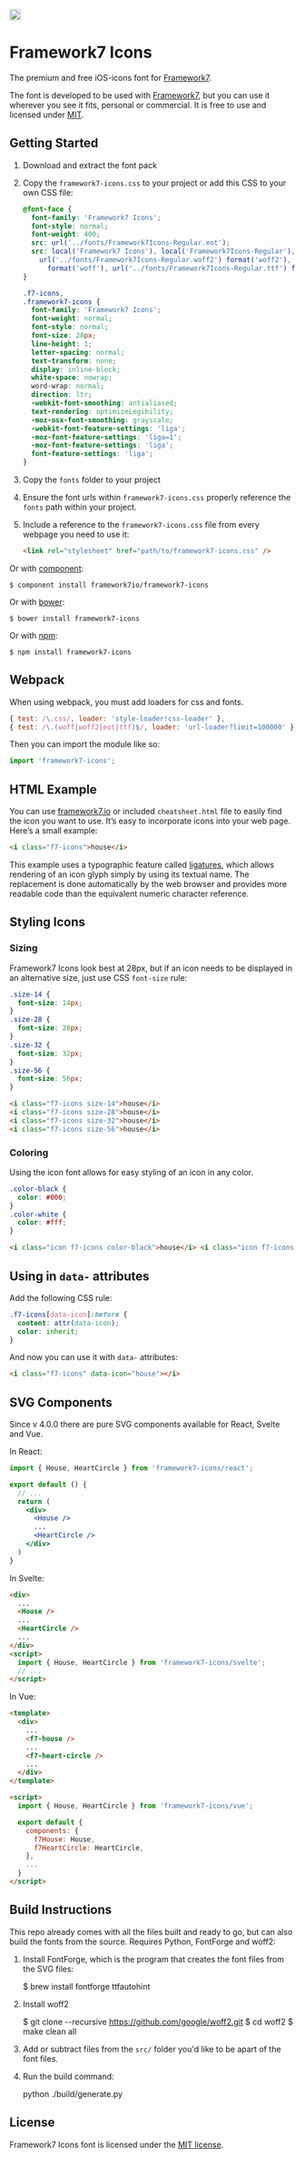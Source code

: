 <a href="https://www.patreon.com/framework7"><img src="https://framework7.io/i/support-badge.png" height="20"></a>

# Framework7 Icons

The premium and free iOS-icons font for [Framework7](https://framework7.io/).

The font is developed to be used with [Framework7](https://framework7.io/), but you can use it wherever you see it fits, personal or commercial. It is free to use and licensed under [MIT](http://opensource.org/licenses/MIT).

## Getting Started

1. Download and extract the font pack
2. Copy the `framework7-icons.css` to your project or add this CSS to your own CSS file:

   ```css
   @font-face {
     font-family: 'Framework7 Icons';
     font-style: normal;
     font-weight: 400;
     src: url('../fonts/Framework7Icons-Regular.eot');
     src: local('Framework7 Icons'), local('Framework7Icons-Regular'),
       url('../fonts/Framework7Icons-Regular.woff2') format('woff2'), url('../fonts/Framework7Icons-Regular.woff')
         format('woff'), url('../fonts/Framework7Icons-Regular.ttf') format('truetype');
   }

   .f7-icons,
   .framework7-icons {
     font-family: 'Framework7 Icons';
     font-weight: normal;
     font-style: normal;
     font-size: 28px;
     line-height: 1;
     letter-spacing: normal;
     text-transform: none;
     display: inline-block;
     white-space: nowrap;
     word-wrap: normal;
     direction: ltr;
     -webkit-font-smoothing: antialiased;
     text-rendering: optimizeLegibility;
     -moz-osx-font-smoothing: grayscale;
     -webkit-font-feature-settings: 'liga';
     -moz-font-feature-settings: 'liga=1';
     -moz-font-feature-settings: 'liga';
     font-feature-settings: 'liga';
   }
   ```

3. Copy the `fonts` folder to your project
4. Ensure the font urls within `framework7-icons.css` properly reference the `fonts` path within your project.
5. Include a reference to the `framework7-icons.css` file from every webpage you need to use it:

   ```html
   <link rel="stylesheet" href="path/to/framework7-icons.css" />
   ```

Or with [component](https://github.com/componentjs/component):

    $ component install framework7io/framework7-icons

Or with [bower](http://bower.io/):

    $ bower install framework7-icons

Or with [npm](http://npmjs.com/):

    $ npm install framework7-icons

## Webpack

When using webpack, you must add loaders for css and fonts.

```js
{ test: /\.css/, loader: 'style-loader!css-loader' },
{ test: /\.(woff|woff2|eot|ttf)$/, loader: 'url-loader?limit=100000' },
```

Then you can import the module like so:

```js
import 'framework7-icons';
```

## HTML Example

You can use [framework7.io](https://framework7.io) or included `cheatsheet.html` file to easily find the icon you want to use. It’s easy to incorporate icons into your web page. Here’s a small example:

```html
<i class="f7-icons">house</i>
```

This example uses a typographic feature called [ligatures](http://alistapart.com/article/the-era-of-symbol-fonts), which allows rendering of an icon glyph simply by using its textual name. The replacement is done automatically by the web browser and provides more readable code than the equivalent numeric character reference.

## Styling Icons

### Sizing

Framework7 Icons look best at 28px, but if an icon needs to be displayed in an alternative size, just use CSS `font-size` rule:

```css
.size-14 {
  font-size: 14px;
}
.size-28 {
  font-size: 28px;
}
.size-32 {
  font-size: 32px;
}
.size-56 {
  font-size: 56px;
}
```

```html
<i class="f7-icons size-14">house</i>
<i class="f7-icons size-28">house</i>
<i class="f7-icons size-32">house</i>
<i class="f7-icons size-56">house</i>
```

### Coloring

Using the icon font allows for easy styling of an icon in any color.

```css
.color-black {
  color: #000;
}
.color-white {
  color: #fff;
}
```

```html
<i class="icon f7-icons color-black">house</i> <i class="icon f7-icons color-white">house</i>
```

## Using in `data-` attributes

Add the following CSS rule:

```css
.f7-icons[data-icon]:before {
  content: attr(data-icon);
  color: inherit;
}
```

And now you can use it with `data-` attributes:

```html
<i class="f7-icons" data-icon="house"></i>
```

## SVG Components

Since v 4.0.0 there are pure SVG components available for React, Svelte and Vue.

In React:

```jsx
import { House, HeartCircle } from 'framework7-icons/react';

export default () {
  // ...
  return (
    <div>
      <House />
      ...
      <HeartCircle />
    </div>
  )
}
```

In Svelte:

```html
<div>
  ...
  <House />
  ...
  <HeartCircle />
  ...
</div>
<script>
  import { House, HeartCircle } from 'framework7-icons/svelte';
  // ...
</script>
```

In Vue:

```html
<template>
  <div>
    ...
    <f7-house />
    ...
    <f7-heart-circle />
    ...
  </div>
</template>

<script>
  import { House, HeartCircle } from 'framework7-icons/vue';

  export default {
    components: {
      f7House: House,
      f7HeartCircle: HeartCircle,
    },
    ...
  }
</script>
```

## Build Instructions

This repo already comes with all the files built and ready to go, but can also build the fonts from the source. Requires Python, FontForge and woff2:

1. Install FontForge, which is the program that creates the font files from the SVG files:

   $ brew install fontforge ttfautohint

2. Install woff2

   $ git clone --recursive https://github.com/google/woff2.git
   $ cd woff2
   $ make clean all

3. Add or subtract files from the `src/` folder you'd like to be apart of the font files.

4. Run the build command:

   python ./build/generate.py

## License

Framework7 Icons font is licensed under the [MIT license](http://opensource.org/licenses/MIT).
